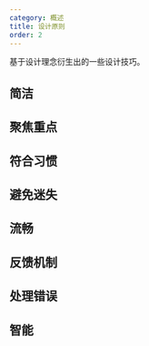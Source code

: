 ```yaml
---
category: 概述
title: 设计原则
order: 2
---
```


基于设计理念衍生出的一些设计技巧。

## 简洁

## 聚焦重点

## 符合习惯

## 避免迷失

## 流畅

## 反馈机制

## 处理错误

## 智能
